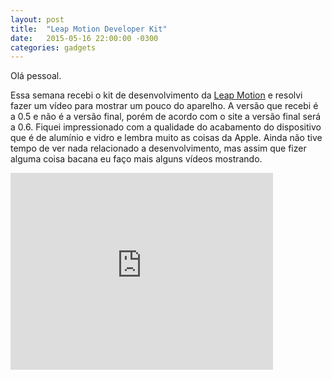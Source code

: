 ```yaml
---
layout: post
title:  "Leap Motion Developer Kit"
date:   2015-05-16 22:00:00 -0300
categories: gadgets
---
```


Olá pessoal.

Essa semana recebi o kit de desenvolvimento da [Leap Motion](https://www.leapmotion.com/) e resolvi fazer um vídeo para mostrar um pouco do aparelho. A versão que recebi é a 0.5 e não é a versão final, porém de acordo com o site a versão final será a 0.6. Fiquei impressionado com a qualidade do acabamento do dispositivo que é de alumínio e vidro e lembra muito as coisas da Apple.  Ainda não tive tempo de ver nada relacionado a desenvolvimento, mas assim que fizer alguma coisa bacana eu faço mais alguns vídeos mostrando.

<iframe width="420" height="315" src="http://www.youtube.com/embed/eysnYHwgDZY" frameborder="0" allowfullscreen></iframe>